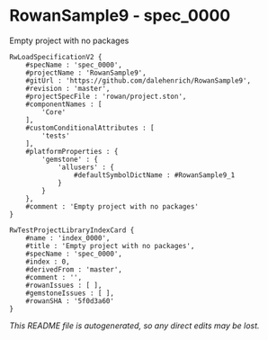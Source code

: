 # RowanSample9 - spec_0000
Empty project with no packages
```
RwLoadSpecificationV2 {
	#specName : 'spec_0000',
	#projectName : 'RowanSample9',
	#gitUrl : 'https://github.com/dalehenrich/RowanSample9',
	#revision : 'master',
	#projectSpecFile : 'rowan/project.ston',
	#componentNames : [
		'Core'
	],
	#customConditionalAttributes : [
		'tests'
	],
	#platformProperties : {
		'gemstone' : {
			'allusers' : {
				#defaultSymbolDictName : #RowanSample9_1
			}
		}
	},
	#comment : 'Empty project with no packages'
}

RwTestProjectLibraryIndexCard {
	#name : 'index_0000',
	#title : 'Empty project with no packages',
	#specName : 'spec_0000',
	#index : 0,
	#derivedFrom : 'master',
	#comment : '',
	#rowanIssues : [ ],
	#gemstoneIssues : [ ],
	#rowanSHA : '5f0d3a60'
}
```

*This README file is autogenerated, so any direct edits may be lost.*
